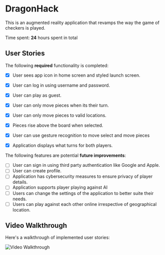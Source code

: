 # DragonHack

This is an augmented reality application that revamps the way the game of checkers is played.

Time spent: **24** hours spent in total

## User Stories

The following **required** functionality is completed:

- [x] User sees app icon in home screen and styled launch screen.
- [x] User can log in using username and password.
- [x] User can play as guest.
- [x] User can only move pieces when its their turn.
- [x] User can only move pieces to valid locations.
- [x] Pieces rise above the board when selected.
- [x] User can use gesture recognition to move select and move pieces
- [x] Application displays what turns for both players.


The following features are potential **future improvements**:

- [ ] User can sign in using third party authentication like Google and Apple.
- [ ] User can create profile.
- [ ] Application has cybersecurity measures to ensure privacy of player details.
- [ ] Application supports player playing against AI
- [ ] Users can change the settings of the application to better suite their needs.
- [ ] Users can play against each other online irrespective of geographical location.

## Video Walkthrough

Here's a walkthrough of implemented user stories:

<img src='http://g.recordit.co/Ak8HMgbARe.gif' title='Video Walkthrough' width='' alt='Video Walkthrough' />
